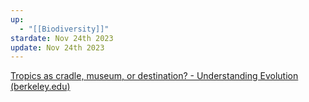 ```yaml
---
up:
  - "[[Biodiversity]]"
stardate: Nov 24th 2023
update: Nov 24th 2023
---
```

[Tropics as cradle, museum, or destination? - Understanding Evolution (berkeley.edu)](https://evolution.berkeley.edu/visualizing-life-on-earth/investigation-phase-iv-why-the-tropics/tropics-as-cradle-museum-or-destination/)
